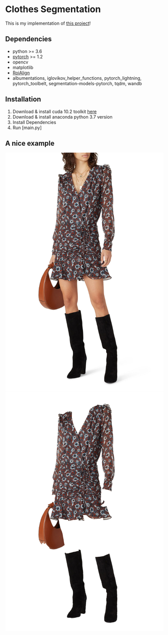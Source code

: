 # Clothes Segmentation
This is my implementation of [this project](https://github.com/ternaus/cloths_segmentation)! 

## Dependencies
-   python >= 3.6 
-   [pytorch](https://pytorch.org/) >= 1.2
-   opencv
-   matplotlib
-   [RoiAlign](https://github.com/longcw/RoIAlign.pytorch)
-   albumentations, iglovikov_helper_functions, pytorch_lightning, pytorch_toolbelt, segmentation-models-pytorch, tqdm, wandb

## Installation
1. Download & install cuda 10.2 toolkit [here](https://developer.nvidia.com/cuda-10.2-download-archive?target_os=Linux&target_arch=x86_64&target_distro=Ubuntu&target_version=1804&target_type=debnetwork)
2. Download & install anaconda python 3.7 version 
3. Install Dependencies
4. Run [main.py]

## A nice example
![Nice example](test.jpg?raw=true "Title")
![Nice example](test.png?raw=true "Title")
